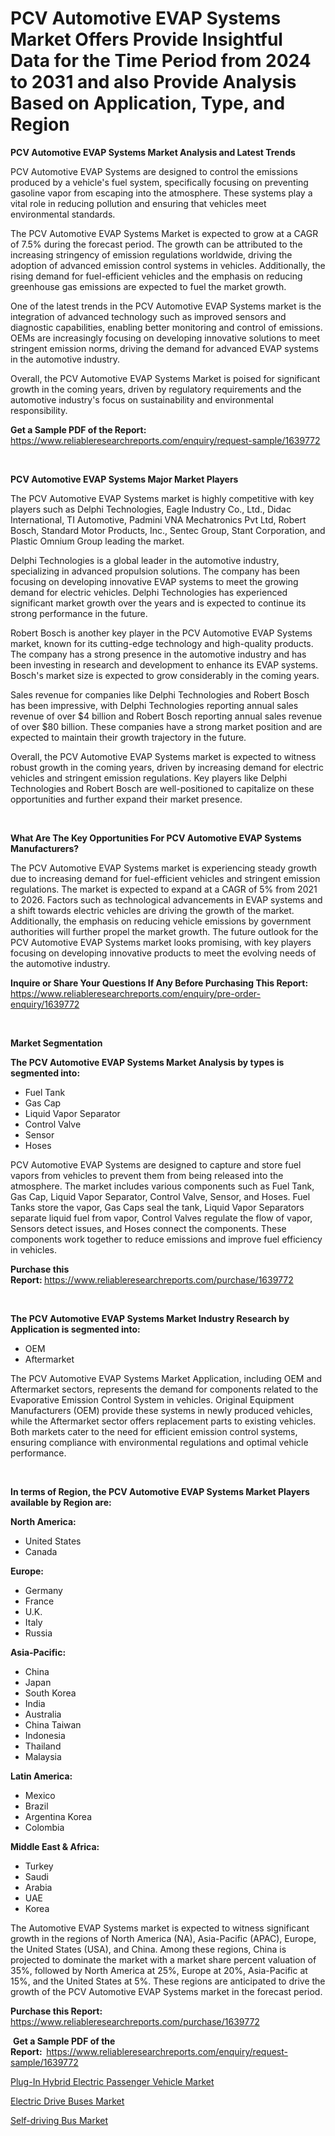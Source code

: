 <p><h1>PCV Automotive EVAP Systems Market Offers Provide Insightful Data for the Time Period from 2024 to 2031 and also Provide Analysis Based on Application, Type, and Region</h1></p><p><strong>PCV Automotive EVAP Systems Market Analysis and Latest Trends</strong></p>
<p><p>PCV Automotive EVAP Systems are designed to control the emissions produced by a vehicle's fuel system, specifically focusing on preventing gasoline vapor from escaping into the atmosphere. These systems play a vital role in reducing pollution and ensuring that vehicles meet environmental standards.</p><p>The PCV Automotive EVAP Systems Market is expected to grow at a CAGR of 7.5% during the forecast period. The growth can be attributed to the increasing stringency of emission regulations worldwide, driving the adoption of advanced emission control systems in vehicles. Additionally, the rising demand for fuel-efficient vehicles and the emphasis on reducing greenhouse gas emissions are expected to fuel the market growth.</p><p>One of the latest trends in the PCV Automotive EVAP Systems market is the integration of advanced technology such as improved sensors and diagnostic capabilities, enabling better monitoring and control of emissions. OEMs are increasingly focusing on developing innovative solutions to meet stringent emission norms, driving the demand for advanced EVAP systems in the automotive industry.</p><p>Overall, the PCV Automotive EVAP Systems Market is poised for significant growth in the coming years, driven by regulatory requirements and the automotive industry's focus on sustainability and environmental responsibility.</p></p>
<p><strong>Get a Sample PDF of the Report:&nbsp;</strong> <a href="https://www.reliableresearchreports.com/enquiry/request-sample/1639772">https://www.reliableresearchreports.com/enquiry/request-sample/1639772</a></p>
<p>&nbsp;</p>
<p><strong>PCV Automotive EVAP Systems Major Market Players</strong></p>
<p><p>The PCV Automotive EVAP Systems market is highly competitive with key players such as Delphi Technologies, Eagle Industry Co., Ltd., Didac International, TI Automotive, Padmini VNA Mechatronics Pvt Ltd, Robert Bosch, Standard Motor Products, Inc., Sentec Group, Stant Corporation, and Plastic Omnium Group leading the market.</p><p>Delphi Technologies is a global leader in the automotive industry, specializing in advanced propulsion solutions. The company has been focusing on developing innovative EVAP systems to meet the growing demand for electric vehicles. Delphi Technologies has experienced significant market growth over the years and is expected to continue its strong performance in the future.</p><p>Robert Bosch is another key player in the PCV Automotive EVAP Systems market, known for its cutting-edge technology and high-quality products. The company has a strong presence in the automotive industry and has been investing in research and development to enhance its EVAP systems. Bosch's market size is expected to grow considerably in the coming years.</p><p>Sales revenue for companies like Delphi Technologies and Robert Bosch has been impressive, with Delphi Technologies reporting annual sales revenue of over $4 billion and Robert Bosch reporting annual sales revenue of over $80 billion. These companies have a strong market position and are expected to maintain their growth trajectory in the future.</p><p>Overall, the PCV Automotive EVAP Systems market is expected to witness robust growth in the coming years, driven by increasing demand for electric vehicles and stringent emission regulations. Key players like Delphi Technologies and Robert Bosch are well-positioned to capitalize on these opportunities and further expand their market presence.</p></p>
<p>&nbsp;</p>
<p><strong>What Are The Key Opportunities For PCV Automotive EVAP Systems Manufacturers?</strong></p>
<p><p>The PCV Automotive EVAP Systems market is experiencing steady growth due to increasing demand for fuel-efficient vehicles and stringent emission regulations. The market is expected to expand at a CAGR of 5% from 2021 to 2026. Factors such as technological advancements in EVAP systems and a shift towards electric vehicles are driving the growth of the market. Additionally, the emphasis on reducing vehicle emissions by government authorities will further propel the market growth. The future outlook for the PCV Automotive EVAP Systems market looks promising, with key players focusing on developing innovative products to meet the evolving needs of the automotive industry.</p></p>
<p><strong>Inquire or Share Your Questions If Any Before Purchasing This Report:</strong> <a href="https://www.reliableresearchreports.com/enquiry/pre-order-enquiry/1639772">https://www.reliableresearchreports.com/enquiry/pre-order-enquiry/1639772</a></p>
<p>&nbsp;</p>
<p><strong>Market Segmentation</strong></p>
<p><strong>The PCV Automotive EVAP Systems Market Analysis by types is segmented into:</strong></p>
<p><ul><li>Fuel Tank</li><li>Gas Cap</li><li>Liquid Vapor Separator</li><li>Control Valve</li><li>Sensor</li><li>Hoses</li></ul></p>
<p><p>PCV Automotive EVAP Systems are designed to capture and store fuel vapors from vehicles to prevent them from being released into the atmosphere. The market includes various components such as Fuel Tank, Gas Cap, Liquid Vapor Separator, Control Valve, Sensor, and Hoses. Fuel Tanks store the vapor, Gas Caps seal the tank, Liquid Vapor Separators separate liquid fuel from vapor, Control Valves regulate the flow of vapor, Sensors detect issues, and Hoses connect the components. These components work together to reduce emissions and improve fuel efficiency in vehicles.</p></p>
<p><strong>Purchase this Report:&nbsp;</strong><a href="https://www.reliableresearchreports.com/purchase/1639772">https://www.reliableresearchreports.com/purchase/1639772</a></p>
<p>&nbsp;</p>
<p><strong>The PCV Automotive EVAP Systems Market Industry Research by Application is segmented into:</strong></p>
<p><ul><li>OEM</li><li>Aftermarket</li></ul></p>
<p><p>The PCV Automotive EVAP Systems Market Application, including OEM and Aftermarket sectors, represents the demand for components related to the Evaporative Emission Control System in vehicles. Original Equipment Manufacturers (OEM) provide these systems in newly produced vehicles, while the Aftermarket sector offers replacement parts to existing vehicles. Both markets cater to the need for efficient emission control systems, ensuring compliance with environmental regulations and optimal vehicle performance.</p></p>
<p>&nbsp;</p>
<p><strong>In terms of Region, the PCV Automotive EVAP Systems Market Players available by Region are:</strong></p>
<p>
    <p> <strong> North America: </strong>
        <ul>
            <li>United States</li>
            <li>Canada</li>
        </ul>
        </p> 
    <p> <strong> Europe: </strong>
        <ul>
            <li>Germany</li>
            <li>France</li>
            <li>U.K.</li>
            <li>Italy</li>
            <li>Russia</li>
        </ul>
        </p> 
    <p> <strong> Asia-Pacific: </strong>
        <ul>
            <li>China</li>
            <li>Japan</li>
            <li>South Korea</li>
            <li>India</li>
            <li>Australia</li>
            <li>China Taiwan</li>
            <li>Indonesia</li>
            <li>Thailand</li>
            <li>Malaysia</li>
        </ul>
        </p> 
    <p> <strong> Latin America: </strong>
        <ul>
            <li>Mexico</li>
            <li>Brazil</li>
            <li>Argentina Korea</li>
            <li>Colombia</li>
        </ul>
        </p> 
    <p> <strong> Middle East & Africa: </strong>
        <ul>
            <li>Turkey</li>
            <li>Saudi</li>
            <li>Arabia</li>
            <li>UAE</li>
            <li>Korea</li>
        </ul>
    </p>
    </p>
<p><p>The Automotive EVAP Systems market is expected to witness significant growth in the regions of North America (NA), Asia-Pacific (APAC), Europe, the United States (USA), and China. Among these regions, China is projected to dominate the market with a market share percent valuation of 35%, followed by North America at 25%, Europe at 20%, Asia-Pacific at 15%, and the United States at 5%. These regions are anticipated to drive the growth of the PCV Automotive EVAP Systems market in the forecast period.</p></p>
<p><strong>Purchase this Report: </strong><a href="https://www.reliableresearchreports.com/purchase/1639772">https://www.reliableresearchreports.com/purchase/1639772</a></p>
<p>&nbsp;<strong>Get a Sample PDF of the Report:&nbsp;&nbsp;</strong><a href="https://www.reliableresearchreports.com/enquiry/request-sample/1639772">https://www.reliableresearchreports.com/enquiry/request-sample/1639772</a></p>
<p><strong></strong></p>
<p><p><a href="https://github.com/nicoletavirag/Market-Research-Report-List-2/blob/main/plug-in-hybrid-electric-passenger-vehicle-market.md">Plug-In Hybrid Electric Passenger Vehicle Market</a></p><p><a href="https://github.com/redneck06/Market-Research-Report-List-2/blob/main/electric-drive-buses-market.md">Electric Drive Buses Market</a></p><p><a href="https://github.com/mauripalmi/Market-Research-Report-List-2/blob/main/self-driving-bus-market.md">Self-driving Bus Market</a></p></p>